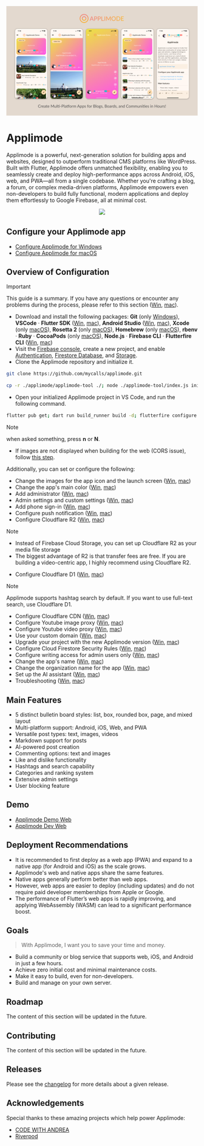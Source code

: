<p align="center">
    <img src="https://github.com/mycalls/applimode-examples/blob/main/assets/am-campaign-head-v2.png?raw=true">
</p>


# Applimode
<!--
English | [한글](README_ko.md)
-->
Applimode is a powerful, next-generation solution for building apps and websites, designed to outperform traditional CMS platforms like WordPress. Built with Flutter, Applimode offers unmatched flexibility, enabling you to seamlessly create and deploy high-performance apps across Android, iOS, web, and PWA—all from a single codebase. Whether you're crafting a blog, a forum, or complex media-driven platforms, Applimode empowers even non-developers to build fully functional, modern applications and deploy them effortlessly to Google Firebase, all at minimal cost.

<p align="center">
    <img src="https://github.com/mycalls/applimode-examples/blob/main/assets/am-preview-480p-10f-240829.gif?raw=true" width="320">
</p>


## Configure your Applimode app
* [Configure Applimode for Windows](https://github.com/mycalls/applimode/blob/main/docs/windows.md)
* [Configure Applimode for macOS](https://github.com/mycalls/applimode/blob/main/docs/macos.md)



## Overview of Configuration
> [!IMPORTANT]
> This guide is a summary. If you have any questions or encounter any problems during the process, please refer to this section ([Win](https://github.com/mycalls/applimode/blob/main/docs/windows.md), [mac](https://github.com/mycalls/applimode/blob/main/docs/macos.md)).

* Download and install the following packages:
**Git** (only [Windows](https://github.com/mycalls/applimode/blob/main/docs/windows.md#install-git)), **VSCode** · **Flutter SDK** ([Win](https://github.com/mycalls/applimode/blob/main/docs/windows.md#install-vscode-and-the-flutter-sdk), [mac](https://github.com/mycalls/applimode/blob/main/docs/macos.md#install-vscode-and-the-flutter-sdk)), **Android Studio** ([Win](https://github.com/mycalls/applimode/blob/main/docs/windows.md#install-android-studio), [mac](https://github.com/mycalls/applimode/blob/main/docs/macos.md#install-android-studio)), **Xcode** (only [macOS](https://github.com/mycalls/applimode/blob/main/docs/macos.md#install-and-configure-xcode)), **Rosetta 2** (only [macOS](https://github.com/mycalls/applimode/blob/main/docs/macos.md#install-rosetta-2)), **Homebrew** (only [macOS](https://github.com/mycalls/applimode/blob/main/docs/macos.md#install-homebrew)), **rbenv** · **Ruby** · **CocoaPods** (only [macOS](https://github.com/mycalls/applimode/blob/main/docs/macos.md#install-rbenv-ruby-and-cocoapods)), **Node.js** · **Firebase CLI** · **Flutterfire CLI** ([Win](https://github.com/mycalls/applimode/blob/main/docs/windows.md#install-nodejs-and-the-firebase-cli-and-the-futterfire-cli), [mac](https://github.com/mycalls/applimode/blob/main/docs/macos.md#install-nodejs-and-the-firebase-cli-and-the-futterfire))
* Visit the [Firebase console](https://console.firebase.google.com/), create a new project, and enable [Authentication](https://console.firebase.google.com/project/_/authentication), [Firestore Database](https://console.firebase.google.com/project/_/firestore), and [Storage](https://console.firebase.google.com/project/_/storage).
* Clone the Applimode repository and initialize it.
```sh
git clone https://github.com/mycalls/applimode.git
```
```sh
cp -r ./applimode/applimode-tool ./; node ./applimode-tool/index.js init; rm -r ./applimode-tool
```
* Open your initialized Applimode project in VS Code, and run the following command.
```sh
flutter pub get; dart run build_runner build -d; flutterfire configure --platforms=android,ios,web; node ./applimode-tool/index.js firebaserc; firebase deploy --only firestore; firebase deploy --only storage;
```
> [!NOTE]
> when asked something, press **n** or **N**.
* If images are not displayed when building for the web (CORS issue), follow [this step](https://github.com/mycalls/applimode/blob/main/docs/macos.md#if-you-dont-see-images-or-videos-in-your-uploaded-post-follow-these-steps-cors-issue).

Additionally, you can set or configure the following:
* Change the images for the app icon and the launch screen ([Win](https://github.com/mycalls/applimode/blob/main/docs/windows.md#change-the-images-for-the-app-icon-and-the-launch-screen), [mac](https://github.com/mycalls/applimode/blob/main/docs/macos.md#change-the-images-for-the-app-icon-and-the-launch-screen))
* Change the app's main color ([Win](https://github.com/mycalls/applimode/blob/main/docs/windows.md#change-the-apps-main-color), [mac](https://github.com/mycalls/applimode/blob/main/docs/macos.md#change-the-apps-main-color))
* Add administrator ([Win](https://github.com/mycalls/applimode/blob/main/docs/windows.md#add-administrator), [mac](https://github.com/mycalls/applimode/blob/main/docs/macos.md#add-administrator))
* Admin settings and custom settings ([Win](https://github.com/mycalls/applimode/blob/main/docs/windows.md#admin-settings-and-custom-settings), [mac](https://github.com/mycalls/applimode/blob/main/docs/macos.md#admin-settings-and-custom-settings))
* Add phone sign-in ([Win](https://github.com/mycalls/applimode/blob/main/docs/windows.md#add-phone-sign-in-optional), [mac](https://github.com/mycalls/applimode/blob/main/docs/macos.md#add-phone-sign-in-optional))
* Configure push notification ([Win](https://github.com/mycalls/applimode/blob/main/docs/windows.md#configure-push-notification-optional), [mac](https://github.com/mycalls/applimode/blob/main/docs/macos.md#configure-push-notification-optional))
* Configure Cloudflare R2 ([Win](https://github.com/mycalls/applimode/blob/main/docs/windows.md#configure-cloudflare-r2-optional), [mac](https://github.com/mycalls/applimode/blob/main/docs/macos.md#configure-cloudflare-r2-optional))
> [!NOTE]
> * Instead of Firebase Cloud Storage, you can set up Cloudflare R2 as your media file storage
> * The biggest advantage of R2 is that transfer fees are free. If you are building a video-centric app, I highly recommend using Cloudflare R2.
* Configure Cloudflare D1 ([Win](https://github.com/mycalls/applimode/blob/main/docs/windows.md#configure-cloudflare-d1-optional), [mac](https://github.com/mycalls/applimode/blob/main/docs/macos.md#configure-cloudflare-d1-optional))
> [!NOTE]
> Applimode supports hashtag search by default. If you want to use full-text search, use Cloudflare D1.
* Configure Cloudflare CDN ([Win](https://github.com/mycalls/applimode/blob/main/docs/windows.md#configure-cloudflare-cdn-optional), [mac](https://github.com/mycalls/applimode/blob/main/docs/macos.md#configure-cloudflare-cdn-optional))
* Configure Youtube image proxy ([Win](https://github.com/mycalls/applimode/blob/main/docs/windows.md#configure-youtube-image-proxy-optional), [mac](https://github.com/mycalls/applimode/blob/main/docs/macos.md#configure-youtube-image-proxy-optional))
* Configure Youtube video proxy ([Win](https://github.com/mycalls/applimode/blob/main/docs/windows.md#configure-youtube-video-proxy-optional), [mac](https://github.com/mycalls/applimode/blob/main/docs/macos.md#configure-youtube-video-proxy-optional))
* Use your custom domain ([Win](https://github.com/mycalls/applimode/blob/main/docs/windows.md#use-your-custom-domain-optional), [mac](https://github.com/mycalls/applimode/blob/main/docs/macos.md#use-your-custom-domain-optional))
* Upgrade your project with the new Applimode version ([Win](https://github.com/mycalls/applimode/blob/main/docs/windows.md#upgrade-your-project-with-the-new-applimode-version), [mac](https://github.com/mycalls/applimode/blob/main/docs/macos.md#upgrade-your-project-with-the-new-applimode-version))
* Configure Cloud Firestore Security Rules ([Win](https://github.com/mycalls/applimode/blob/main/docs/windows.md#configure-cloud-firestore-security-rules), [mac](https://github.com/mycalls/applimode/blob/main/docs/macos.md#configure-cloud-firestore-security-rules))
* Configure writing access for admin users only ([Win](https://github.com/mycalls/applimode/blob/main/docs/windows.md#configure-writing-access-for-admin-users-only), [mac](https://github.com/mycalls/applimode/blob/main/docs/macos.md#configure-writing-access-for-admin-users-only))
* Change the app's name ([Win](https://github.com/mycalls/applimode/blob/main/docs/windows.md#change-the-apps-name), [mac](https://github.com/mycalls/applimode/blob/main/docs/macos.md#change-the-apps-name))
* Change the organization name for the app ([Win](https://github.com/mycalls/applimode/blob/main/docs/windows.md#change-the-organization-name-for-the-app), [mac](https://github.com/mycalls/applimode/blob/main/docs/macos.md#change-the-organization-name-for-the-app))
* Set up the AI assistant ([Win](https://github.com/mycalls/applimode/blob/main/docs/windows.md#set-up-the-ai-assistant-google-gemini), [mac](https://github.com/mycalls/applimode/blob/main/docs/macos.md#set-up-the-ai-assistant-google-gemini))
* Troubleshooting ([Win](https://github.com/mycalls/applimode/blob/main/docs/windows.md#troubleshooting), [mac](https://github.com/mycalls/applimode/blob/main/docs/macos.md#troubleshooting))


## Main Features
* 5 distinct bulletin board styles: list, box, rounded box, page, and mixed layout
* Multi-platform support: Android, iOS, Web, and PWA
* Versatile post types: text, images, videos
* Markdown support for posts
* AI-powered post creation
* Commenting options: text and images
* Like and dislike functionality
* Hashtags and search capability
* Categories and ranking system
* Extensive admin settings
* User blocking feature

## Demo
* [Applimode Demo Web](https://applimode-demo.web.app/)
* [Applimode Dev Web](https://applimode-type-b.web.app/)
<!--
* [Android]()
* iOS will be updated in the future.
-->

<!--
## FAQs
* 앱 스타일 변경 방법
* 링크형식의 이미지나 비디오 삽입 방법
* 비디오 썸네일 직접 지정하는 방법
* 박스 또는 페이지 스타일에서 제목, 저자 숨기는 방법
-->

## Deployment Recommendations
* It is recommended to first deploy as a web app (PWA) and expand to a native app (for Android and iOS) as the scale grows.
* Applimode's web and native apps share the same features.
* Native apps generally perform better than web apps.
* However, web apps are easier to deploy (including updates) and do not require paid developer memberships from Apple or Google.
* The performance of Flutter’s web apps is rapidly improving, and applying WebAssembly (WASM) can lead to a significant performance boost.

## Goals
> With Applimode, I want you to save your time and money.
* Build a community or blog service that supports web, iOS, and Android in just a few hours.
* Achieve zero initial cost and minimal maintenance costs.
* Make it easy to build, even for non-developers.
* Build and manage on your own server.

## Roadmap
The content of this section will be updated in the future.

## Contributing
The content of this section will be updated in the future.

## Releases
Please see the [changelog](https://github.com/mycalls/applimode/blob/main/CHANGELOG.md) for more details about a given release.

## Acknowledgements
Special thanks to these amazing projects which help power Applimode:
* [CODE WITH ANDREA](https://codewithandrea.com/)
* [Riverpod](https://riverpod.dev/)

